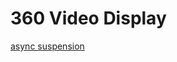 # 360 Video Display

[async suspension](https://stackoverflow.com/questions/60658945/asynchronous-suspension-in-stacktrace-output-in-flutter)